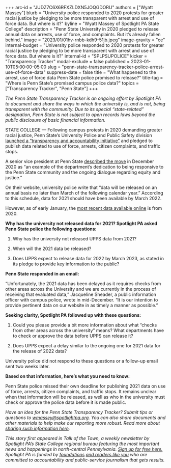 +++
arc-id = "JUDZ7C6X6RFXZLDXN5JOQGDORU"
authors = ["Wyatt Massey"]
blurb = "University police responded to 2020 protests for greater racial justice by pledging to be more transparent with arrest and use of force data. But where is it?"
byline = "Wyatt Massey of Spotlight PA State College"
description = "Penn State University in 2020 pledged to release annual data on arrests, use of force, and complaints. But it’s already fallen behind."
image = "2023/01/01hv-rnbb-kdh9-51jb.jpeg"
image-gravity = "ce"
internal-budget = "University police responded to 2020 protests for greater racial justice by pledging to be more transparent with arrest and use of force data. But where is it?"
internal-id = "SPLPSUPOLICE"
kicker = "Transparency Tracker"
modal-exclude = false
published = 2023-01-10T05:00:00-05:00
slug = "penn-state-transparency-tracker-police-arrest-use-of-force-data"
suppress-date = false
title = "What happened to the arrest, use of force data Penn State police promised to release?"
title-tag = "Where is Penn State’s promised campus police data?"
topics = ["Transparency Tracker", "Penn State"]
+++

<i>The Penn State Transparency Tracker is an ongoing effort by Spotlight PA to document and share the ways in which the university is, and is not, being transparent with the community. Due to its special “state-related” designation, Penn State is not subject to open records laws beyond the public disclosure of basic financial information.</i>

STATE COLLEGE — Following campus protests in 2020 demanding greater racial justice, Penn State’s University Police and Public Safety division <a href="https://www.psu.edu/news/campus-life/story/university-police-unveils-transparency-and-accountability-initiative/">launched a “transparency and accountability initiative”</a> and pledged to publish data related to use of force, arrests, citizen complaints, and traffic stops.

A senior vice president at Penn State <a href="https://www.psu.edu/news/campus-life/story/university-police-unveils-transparency-and-accountability-initiative/">described the move</a> in December 2020 as “an example of the department’s dedication to being responsive to the Penn State community and the ongoing dialogue regarding equity and justice.”

<script src="https://www.spotlightpa.org/embed.js" async></script><div data-spl-embed-version="1" data-spl-src="https://www.spotlightpa.org/embeds/newsletter/?cta=Sign%20up%20for%20our%20new%20regional%20newsletter%2C%20%3Cb%3ETalk%20of%20the%20Town%3C%2Fb%3E%2C%20and%20get%20all%20the%20news%20and%20notes%20from%20State%20College%20and%20north-central%20PA.&button=Sign%20Up%20Now&preselect=state_college&eyebrow=DON'T%20MISS%20A%20BEAT"></div>

On their website, university police write that “data will be released on an annual basis no later than March of the following calendar year.” According to this schedule, data for 2021 should have been available by March 2022.

However, as of early January, the <a href="https://www.police.psu.edu/upps-data">most recent data available online</a> is from 2020.

<b>Why has the university not released data for 2021? Spotlight PA asked Penn State police the following questions:</b>

1. Why has the university not released UPPS data from 2021?

2. When will the 2021 data be released?

3. Does UPPS expect to release data for 2022 by March 2023, as stated in its pledge to provide key information to the public?

<b>Penn State responded in an email:</b>

“Unfortunately, the 2021 data has been delayed as it requires checks from other areas across the University and we are currently in the process of receiving that evaluated data,” Jacqueline Sheader, a public information officer with campus police, wrote in mid-December. “It is our intention to provide pertinent data on our website in as timely a manner as possible.”

<script src="https://www.spotlightpa.org/embed.js" async></script><div data-spl-embed-version="1" data-spl-src="https://www.spotlightpa.org/embeds/donate/"></div>

<b>Seeking clarity, Spotlight PA followed up with these questions:</b>

1. Could you please provide a bit more information about what “checks from other areas across the university” means? What departments have to check or approve the data before UPPS can release it?

2. Does UPPS expect a delay similar to the ongoing one for 2021 data for the release of 2022 data?

University police did not respond to these questions or a follow-up email sent two weeks later.

<b>Based on that information, here’s what you need to know:</b>

Penn State police missed their own deadline for publishing 2021 data on use of force, arrests, citizen complaints, and traffic stops. It remains unclear when that information will be released, as well as who in the university must check or approve the police data before it is made public.

<script src="https://www.spotlightpa.org/embed.js" async></script><div data-spl-embed-version="1" data-spl-src="https://www.spotlightpa.org/embeds/tips/?tip_text=Do%20you%20have%20a%20tip%20about%20Penn%20State%3F%20We%20want%20to%20hear%20from%20you."></div>

<i>Have an idea for the Penn State Transparency Tracker? Submit tips or questions to </i><a href="mailto:wmassey@spotlightpa.org"><i>wmassey@spotlightpa.org</i></a><i>. You can also share documents and other materials to help make our reporting more robust. Read more about </i><a href="https://www.spotlightpa.org/newsletters/talkofthetown/aug-11-why-sharing-documents-helps-us-cover-penn-state/?utm_source=Spotlight+PA&utm_campaign=6e4eba4b1f-Making+%247.6M%2C+Franklin+isn%27t+listed+as+PSU%27s&utm_medium=email&utm_term=0_6c1fbeb603-6e4eba4b1f-219776588&mc_cid=6e4eba4b1f&mc_eid=cae456dcb0"><i>sharing such information here</i></a><i>.</i>

<i>This story first appeared in Talk of the Town, a weekly newsletter by Spotlight PA’s State College regional bureau featuring the most important news and happenings in north-central Pennsylvania. </i><a href="https://www.spotlightpa.org/newsletters"><i>Sign up for free here.</i></a><i> Spotlight PA is funded by </i><a href="https://www.spotlightpa.org/support"><i>foundations</i></a><i> </i><a href="https://www.spotlightpa.org/support"><i>and readers like you</i></a><i> who are committed to accountability and public-service journalism that gets results.</i>
